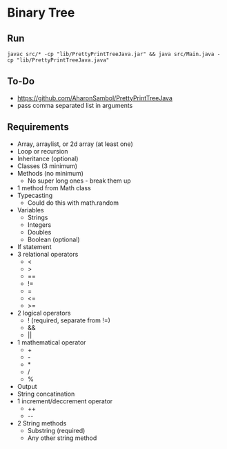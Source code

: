 # Binary Tree

## Run

`javac src/* -cp "lib/PrettyPrintTreeJava.jar" && java src/Main.java -cp "lib/PrettyPrintTreeJava.java"`

## To-Do

* <https://github.com/AharonSambol/PrettyPrintTreeJava>
* pass comma separated list in arguments

## Requirements

* Array, arraylist, or 2d array (at least one)
* Loop or recursion
* Inheritance (optional)
* Classes (3 minimum)
* Methods  (no minimum)
  * No super long ones - break them up
* 1 method from Math class
* Typecasting
  * Could do this with math.random
* Variables
  * Strings
  * Integers
  * Doubles
  * Boolean (optional)
* If statement
* 3 relational operators
  * \<
  * \>
  * \==
  * !=
  * \=
  * <=
  * \>=
* 2 logical operators
  * ! (required, separate from !=)
  * &&
  * ||
* 1 mathematical operator
  * \+
  * \-
  * \*
  * /
  * %
* Output
* String concatination
* 1 increment/deccrement operator
  * ++
  * --
* 2 String methods
  * Substring (required)
  * Any other string method
